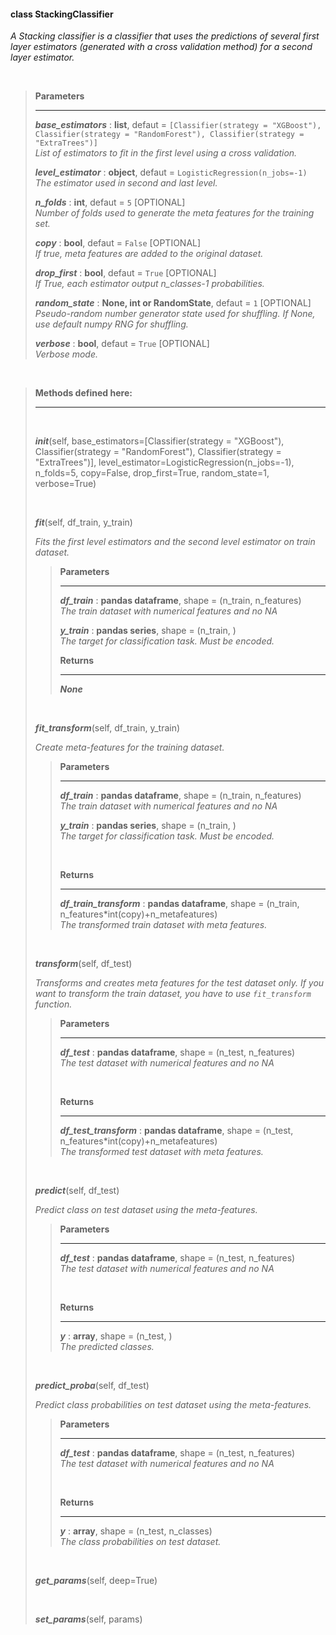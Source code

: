 #### class StackingClassifier ####
*A Stacking classifier is a classifier that uses the predictions of several first layer estimators (generated with a cross validation method) for a second layer estimator.* <br/>

<br/>

> **Parameters**
> ___
>  
> ***base_estimators*** : **list**, defaut = `[Classifier(strategy = "XGBoost"), Classifier(strategy = "RandomForest"), Classifier(strategy = "ExtraTrees")]` <br/>
> *List of estimators to fit in the first level using a cross validation.* 
>
> ***level_estimator*** : **object**, defaut = `LogisticRegression(n_jobs=-1)` <br/>
> *The estimator used in second and last level.*
>
> ***n_folds*** : **int**, defaut = `5` [OPTIONAL] <br/>
> *Number of folds used to generate the meta features for the training set.*
>
> ***copy*** : **bool**, defaut = `False` [OPTIONAL] <br/>
> *If true, meta features are added to the original dataset.*
>
> ***drop_first*** : **bool**, defaut = `True` [OPTIONAL] <br/>
> *If True, each estimator output n_classes-1 probabilities.*
>
> ***random_state*** : **None, int or RandomState**, defaut = `1` [OPTIONAL] <br/>
> *Pseudo-random number generator state used for shuffling. If None, use default numpy RNG for shuffling.*
>
> ***verbose*** : **bool**, defaut = `True` [OPTIONAL] <br/>
> *Verbose mode.*

<br/>

> **Methods defined here:**
> ___
>
> <br/>
>
> ***init***(self, base_estimators=[Classifier(strategy = "XGBoost"), Classifier(strategy = "RandomForest"), Classifier(strategy = "ExtraTrees")], level_estimator=LogisticRegression(n_jobs=-1), n_folds=5, copy=False, drop_first=True, random_state=1, verbose=True) 
> 
> <br/>
>
> ***fit***(self, df_train, y_train) 
>
> *Fits the first level estimators and the second level estimator on train dataset.*
>
>> **Parameters** 
>> ___ 
>>
>> ***df_train*** : **pandas dataframe**, shape = (n_train, n_features) <br/>
>> *The train dataset with numerical features and no NA* 
>>
>> ***y_train*** : **pandas series**, shape = (n_train, ) <br/>
>> *The target for classification task. Must be encoded.* 
>>
>> **Returns** 
>> ___ 
>>
>> ***None*** 
>
> <br/>
>
> ***fit_transform***(self, df_train, y_train) 
>
> *Create meta-features for the training dataset.*
>
>> **Parameters** 
>> ___ 
>> 
>> ***df_train*** : **pandas dataframe**, shape = (n_train, n_features) <br/>
>> *The train dataset with numerical features and no NA* 
>>
>> ***y_train*** : **pandas series**, shape = (n_train, ) <br/>
>> *The target for classification task. Must be encoded.* 
>>
>> <br/>
>> 
>> **Returns** 
>> ___ 
>>
>> ***df_train_transform*** : **pandas dataframe**, shape = (n_train, n_features*int(copy)+n_metafeatures) <br/>
>> *The transformed train dataset with meta features.* 
>
> <br/>
>
> ***transform***(self, df_test)
>
> *Transforms and creates meta features for the test dataset only. If you want to transform the train dataset, you have to use `fit_transform` function.*
>
>> **Parameters** 
>> ___ 
>> 
>> ***df_test*** : **pandas dataframe**, shape = (n_test, n_features) <br/>
>> *The test dataset with numerical features and no NA* 
>>
>> <br/>
>> 
>> **Returns** 
>> ___ 
>>
>> ***df_test_transform*** : **pandas dataframe**, shape = (n_test, n_features*int(copy)+n_metafeatures) <br/>
>> *The transformed test dataset with meta features.* 
>
> <br/>
>
> ***predict***(self, df_test)
>
> *Predict class on test dataset using the meta-features.*
>
>> **Parameters** 
>> ___ 
>> 
>> ***df_test*** : **pandas dataframe**, shape = (n_test, n_features) <br/>
>> *The test dataset with numerical features and no NA* 
>>
>> <br/>
>> 
>> **Returns** 
>> ___ 
>>
>> ***y*** : **array**, shape = (n_test, ) <br/>
>> *The predicted classes.* 
>
> <br/>
>
> ***predict_proba***(self, df_test)
>
> *Predict class probabilities on test dataset using the meta-features.*
>
>> **Parameters** 
>> ___ 
>> 
>> ***df_test*** : **pandas dataframe**, shape = (n_test, n_features) <br/>
>> *The test dataset with numerical features and no NA* 
>>
>> <br/>
>> 
>> **Returns** 
>> ___ 
>>
>> ***y*** : **array**, shape = (n_test, n_classes) <br/>
>> *The class probabilities on test dataset.* 
>
> <br/>
>
> ***get_params***(self, deep=True)
>
> <br/>
>
> ***set_params***(self, params)
